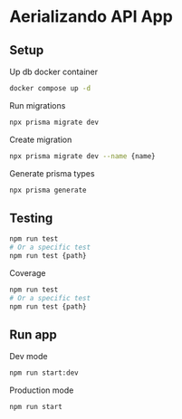# Aerializando API App

## Setup

Up db docker container

```sh
docker compose up -d
```

Run migrations

```sh
npx prisma migrate dev
```

Create migration

```sh
npx prisma migrate dev --name {name}
```

Generate prisma types

```sh
npx prisma generate
```

## Testing

```sh
npm run test
# Or a specific test
npm run test {path}
```

Coverage

```sh
npm run test
# Or a specific test
npm run test {path}
```

## Run app

Dev mode

```sh
npm run start:dev
```

Production mode

```sh
npm run start
```
